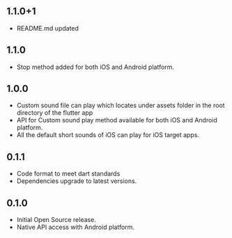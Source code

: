 ## 1.1.0+1
* README.md updated

## 1.1.0
* Stop method added for both iOS and Android platform.

## 1.0.0
* Custom sound file can play which locates under assets folder in the root directory of the flutter app
* API for Custom sound play method available for both iOS and Android platform.
* All the default short sounds of iOS can play for iOS target apps.

## 0.1.1
* Code format to meet dart standards
* Dependencies upgrade to latest versions.

## 0.1.0
* Initial Open Source release.
* Native API access with Android platform.
